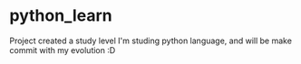 # python_learn
Project created a study level
I'm studing python language, and will be make commit with my evolution :D 
